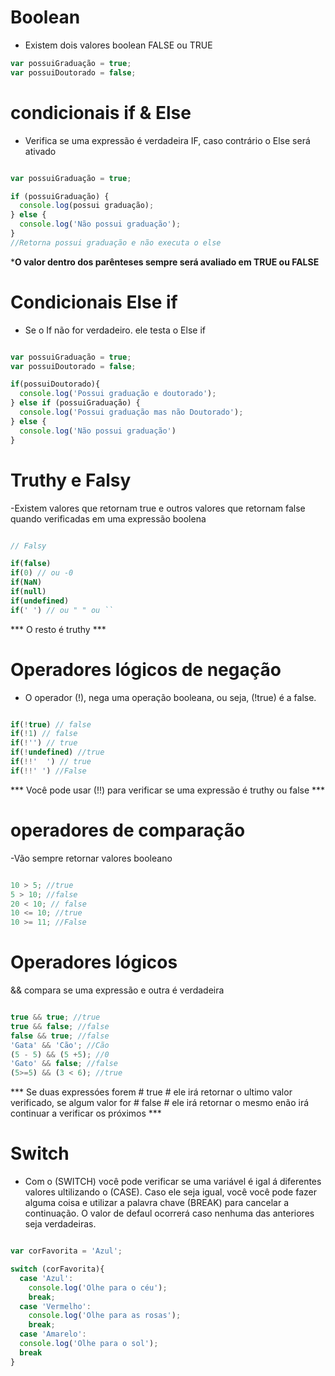 # Boolean

- Existem dois valores boolean FALSE ou TRUE

````js
var possuiGraduação = true;
var possuiDoutorado = false;
````

# condicionais if & Else

- Verifica se uma expressão é verdadeira IF, caso contrário o Else será ativado

````js

var possuiGraduação = true;

if (possuiGraduação) {
  console.log(possui graduação);
} else {
  console.log('Não possui graduação');
}
//Retorna possui graduação e não executa o else
````

***O valor dentro dos parênteses sempre será avaliado em TRUE ou FALSE**

# Condicionais Else if

- Se o If não for verdadeiro. ele testa o Else if

````js

var possuiGraduação = true;
var possuiDoutorado = false;

if(possuiDoutorado){
  console.log('Possui graduação e doutorado');
} else if (possuiGraduação) {
  console.log('Possui graduação mas não Doutorado');
} else {
  console.log('Não possui graduação')
}
````

# Truthy e Falsy

-Existem valores que retornam true e outros valores que retornam false quando verificadas em uma expressão boolena

````js

// Falsy

if(false)
if(0) // ou -0
if(NaN)
if(null)
if(undefined)
if(' ') // ou " " ou `` 
````

*** O resto é truthy ***


# Operadores lógicos de negação

- O operador (!), nega uma operação booleana, ou seja, (!true) é a false.

````js

if(!true) // false
if(!1) // false
if(!'') // true
if(!undefined) //true
if(!!'  ') // true
if(!!' ') //False
````

*** Você pode usar (!!) para verificar se uma expressão é truthy ou false ***

# operadores de comparação

-Vão sempre retornar valores booleano

````js 

10 > 5; //true
5 > 10; //false
20 < 10; // false
10 <= 10; //true
10 >= 11; //False

````

# Operadores lógicos #

&& compara se uma expressão e outra é verdadeira

````js

true && true; //true
true && false; //false
false && true; //false
'Gata' && 'Cão'; //Cão
(5 - 5) && (5 +5); //0
'Gato' && false; //false
(5>=5) && (3 < 6); //true
````

*** Se duas expressóes forem # true # ele irá retornar o ultimo valor verificado, se algum valor for # false # ele irá retornar o mesmo enão irá continuar a verificar os próximos ***


# Switch

- Com o (SWITCH) você pode verificar se uma variável é igal á diferentes valores ultilizando o (CASE). Caso ele seja igual, você  você pode fazer alguma coisa e utilizar a palavra chave (BREAK) para cancelar a continuação. O valor de defaul ocorrerá caso nenhuma das anteriores seja verdadeiras.

````js

var corFavorita = 'Azul';

switch (corFavorita){
  case 'Azul':
    console.log('Olhe para o céu');
    break;
  case 'Vermelho':
    console.log('Olhe para as rosas');
    break;
  case 'Amarelo':
  console.log('Olhe para o sol');
  break
}
````